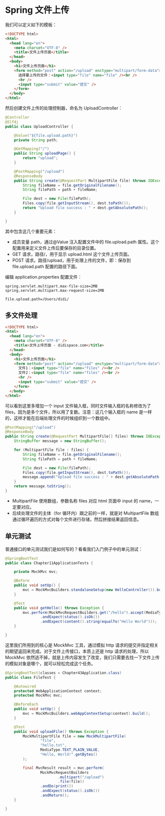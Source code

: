 # Spring 文件上传

我们可以定义如下的模板：

```html
<!DOCTYPE html>
<html>
  <head lang="en">
    <meta charset="UTF-8" />
    <title>文件上传页面</title>
  </head>
  <body>
    <h1>文件上传页面</h1>
    <form method="post" action="/upload" enctype="multipart/form-data">
      选择要上传的文件：<input type="file" name="file" /><br />
      <hr />
      <input type="submit" value="提交" />
    </form>
  </body>
</html>
```

然后创建文件上传的处理控制器，命名为 UploadController：

```java
@Controller
@Slf4j
public class UploadController {

    @Value("${file.upload.path}")
    private String path;

    @GetMapping("/")
    public String uploadPage() {
        return "upload";
    }

    @PostMapping("/upload")
    @ResponseBody
    public String create(@RequestPart MultipartFile file) throws IOException {
        String fileName = file.getOriginalFilename();
        String filePath = path + fileName;

        File dest = new File(filePath);
        Files.copy(file.getInputStream(), dest.toPath());
        return "Upload file success : " + dest.getAbsolutePath();
    }

}
```

其中包含这几个重要元素：

- 成员变量 path，通过@Value 注入配置文件中的 file.upload.path 属性。这个配置用来定义文件上传后要保存的目录位置。
- GET 请求，路径/，用于显示 upload.html 这个文件上传页面。
- POST 请求。路径/upload，用于处理上传的文件，即：保存到 file.upload.path 配置的路径下面。

编辑 application.properties 配置文件：

```props
spring.servlet.multipart.max-file-size=2MB
spring.servlet.multipart.max-request-size=2MB

file.upload.path=/Users/didi/
```

## 多文件处理

```html
<!DOCTYPE html>
<html>
  <head lang="en">
    <meta charset="UTF-8" />
    <title>文件上传页面 - didispace.com</title>
  </head>
  <body>
    <h1>文件上传页面</h1>
    <form method="post" action="/upload" enctype="multipart/form-data">
      文件1：<input type="file" name="files" /><br />
      文件2：<input type="file" name="files" /><br />
      <hr />
      <input type="submit" value="提交" />
    </form>
  </body>
</html>
```

可以看到这里多增加一个 input 文件输入框，同时文件输入框的名称修改为了 files，因为是多个文件，所以用了复数。注意：这几个输入框的 name 是一样的，这样才能在后端处理文件的时候组织到一个数组中。

```java
@PostMapping("/upload")
@ResponseBody
public String create(@RequestPart MultipartFile[] files) throws IOException {
    StringBuffer message = new StringBuffer();

    for (MultipartFile file : files) {
        String fileName = file.getOriginalFilename();
        String filePath = path + fileName;

        File dest = new File(filePath);
        Files.copy(file.getInputStream(), dest.toPath());
        message.append("Upload file success : " + dest.getAbsolutePath()).append("<br>");
    }
    return message.toString();
}
```

- MultipartFile 使用数组，参数名称 files 对应 html 页面中 input 的 name，一定要对应。
- 后续处理文件的主体（for 循环内）跟之前的一样，就是对 MultipartFile 数组通过循环遍历的方式对每个文件进行存储，然后拼接结果返回信息。

## 单元测试

普通接口的单元测试我们是如何写的？看看我们入门例子中的单元测试：

```java
@SpringBootTest
public class Chapter11ApplicationTests {

    private MockMvc mvc;

    @Before
    public void setUp() {
        mvc = MockMvcBuilders.standaloneSetup(new HelloController()).build();
    }

    @Test
    public void getHello() throws Exception {
        mvc.perform(MockMvcRequestBuilders.get("/hello").accept(MediaType.APPLICATION_JSON))
                .andExpect(status().isOk())
                .andExpect(content().string(equalTo("Hello World")));
    }

}
```

这里我们所用到的核心是 MockMvc 工具，通过模拟 http 请求的提交并指定相关的期望返回来完成。对于文件上传接口，本质上还是 http 请求的处理，所以 MockMvc 依然逃不掉，就是上传内容发生了改变，我们只需要去找一下文件上传的模拟对象是哪个，就可以轻松完成这个任务。

```java
@SpringBootTest(classes = Chapter43Application.class)
public class FileTest {

    @Autowired
    protected WebApplicationContext context;
    protected MockMvc mvc;

    @BeforeEach
    public void setUp() {
        mvc = MockMvcBuilders.webAppContextSetup(context).build();
    }

    @Test
    public void uploadFile() throws Exception {
        MockMultipartFile file = new MockMultipartFile(
                "file",
                "hello.txt",
                MediaType.TEXT_PLAIN_VALUE,
                "Hello, World!".getBytes()
        );

        final MvcResult result = mvc.perform(
                MockMvcRequestBuilders
                        .multipart("/upload")
                        .file(file))
                .andDo(print())
                .andExpect(status().isOk())
                .andReturn();
    }

}
```
